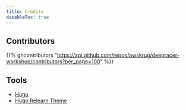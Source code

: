 ```yaml
---
title: Credits
disableToc: true
---
```


## Contributors

{{% ghcontributors "https://api.github.com/repos/awskrug/deepracer-workshop/contributors?per_page=100" %}}

## Tools

* [Hugo](https://gohugo.io/)
* [Hugo Relearn Theme](https://themes.gohugo.io/themes/hugo-theme-relearn/)
